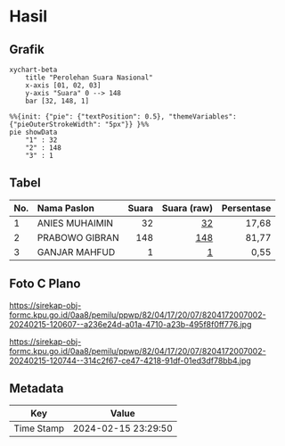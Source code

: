 # Hasil

## Grafik

```mermaid
xychart-beta
    title "Perolehan Suara Nasional"
    x-axis [01, 02, 03]
    y-axis "Suara" 0 --> 148
    bar [32, 148, 1]
```

```mermaid
%%{init: {"pie": {"textPosition": 0.5}, "themeVariables": {"pieOuterStrokeWidth": "5px"}} }%%
pie showData
    "1" : 32
    "2" : 148
    "3" : 1
```

## Tabel

| No. | Nama Paslon    | Suara | Suara (raw) | Persentase |
|:--- |:-------------- | -----:| -----------:| ----------:|
| 1   | ANIES MUHAIMIN | 32    | [32][p-1]   | 17,68      |
| 2   | PRABOWO GIBRAN | 148   | [148][p-2]  | 81,77      |
| 3   | GANJAR MAHFUD  | 1     | [1][p-3]    | 0,55       |


[p-1]: https://github.com/gigit-pemilu/pemilu-2024/blob/main/pilpres/hitung-suara/sub/82-maluku-utara/sub/04-halmahera-selatan/sub/17-bacan-selatan/sub/2007-papaloang/sub/002-tps/sub/paslon-1.txt
[p-2]: https://github.com/gigit-pemilu/pemilu-2024/blob/main/pilpres/hitung-suara/sub/82-maluku-utara/sub/04-halmahera-selatan/sub/17-bacan-selatan/sub/2007-papaloang/sub/002-tps/sub/paslon-2.txt
[p-3]: https://github.com/gigit-pemilu/pemilu-2024/blob/main/pilpres/hitung-suara/sub/82-maluku-utara/sub/04-halmahera-selatan/sub/17-bacan-selatan/sub/2007-papaloang/sub/002-tps/sub/paslon-3.txt

## Foto C Plano

https://sirekap-obj-formc.kpu.go.id/0aa8/pemilu/ppwp/82/04/17/20/07/8204172007002-20240215-120607--a236e24d-a01a-4710-a23b-495f8f0ff776.jpg

https://sirekap-obj-formc.kpu.go.id/0aa8/pemilu/ppwp/82/04/17/20/07/8204172007002-20240215-120744--314c2f67-ce47-4218-91df-01ed3df78bb4.jpg


## Metadata

| Key        | Value               |
| ---------- | ------------------- |
| Time Stamp | 2024-02-15 23:29:50 |



